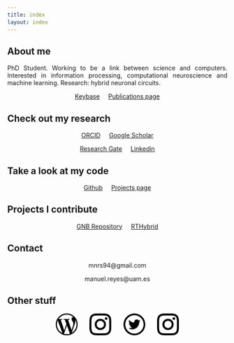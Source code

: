 ```yaml
---
title: index
layout: index
---
```


## About me

<p style="text-align: justify">
PhD Student. Working to be a link between science and computers. Interested in information processing, computational neuroscience and machine learning. Research: hybrid neuronal circuits.
</p>

<p style="text-align: center">
<a target="_blank" href="https://keybase.io/manurs" class="button">Keybase</a>&nbsp;&nbsp;&nbsp;&nbsp;
<a href="publications" class="button">Publications page</a>
</p>


## Check out my research

<p style="text-align: center">
<a target="_blank" href="https://orcid.org/0000-0003-2909-4664" class="button">ORCID</a>&nbsp;&nbsp;&nbsp;&nbsp;
<a target="_blank" href="https://scholar.google.es/citations?user=JlKzj1cAAAAJ" class="button">Google Scholar</a>
</p>

<p style="text-align: center">
<a target="_blank" href="https://www.researchgate.net/profile/Manuel_Reyes-Sanchez" class="button">Research Gate</a>&nbsp;&nbsp;&nbsp;&nbsp;
<a target="_blank" href="https://linkedin.com/in/manuelrs/" class="button">Linkedin</a>
</p>


## Take a look at my code

<p style="text-align: center">
<a target="_blank" href="https://github.com/manurs" class="button">Github</a>&nbsp;&nbsp;&nbsp;&nbsp;
<a href="projects" class="button">Projects page</a>
</p>


## Projects I contribute

<p style="text-align: center">
<a target="_blank" href="https://github.com/GNB-UAM" class="button">GNB Repository</a>&nbsp;&nbsp;&nbsp;&nbsp;
<a target="_blank" href="https://github.com/GNB-UAM/RTHybrid" class="button">RTHybrid</a>
</p>


## Contact

<p style="text-align: center"> mnrs94@gmail.com</p>

<p style="text-align: center"> manuel.reyes@uam.es</p>


## Other stuff

<p style="text-align: center">
<a target="_blank" href="https://disquisicionesnocturnas.wordpress.com/"> <img src="/resources/wp.png" width="50" height="50"></a>&nbsp;&nbsp;&nbsp;&nbsp;&nbsp;&nbsp;
<a target="_blank" href="https://instagram.com/manuscritor/"> <img src="/resources/ig.png" width="50" height="50"></a>&nbsp;&nbsp;&nbsp;&nbsp;&nbsp;&nbsp;
<a target="_blank" href="https://twitter.com/manuscritor/"> <img src="/resources/tw.png" width="50" height="50"></a>&nbsp;&nbsp;&nbsp;&nbsp;&nbsp;&nbsp;
<a target="_blank" href="https://instagram.com/supazum/"> <img src="/resources/ig.png" width="50" height="50"></a>
</p>
